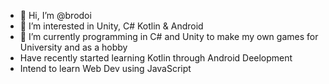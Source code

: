 - 👋 Hi, I’m @brodoi
- 👀 I’m interested in Unity, C# Kotlin & Android
- 🌱 I’m currently programming in C# and Unity to make my own games for University and as a hobby
- Have recently started learning Kotlin through Android Deelopment
- Intend to learn Web Dev using JavaScript


<!---
brodoi/brodoi is a ✨ special ✨ repository because its `README.md` (this file) appears on your GitHub profile.
You can click the Preview link to take a look at your changes.
--->
